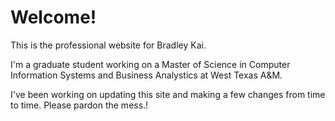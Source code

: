 <h1>Welcome!</h1>
<p>This is the professional website for Bradley Kai.</p>

<p>I'm a graduate student working on a Master of Science in Computer Information Systems and Business Analystics at West Texas A&M.</p>

<p>I've been working on updating this site and making a few changes from time to time. Please pardon the mess.!</p>
